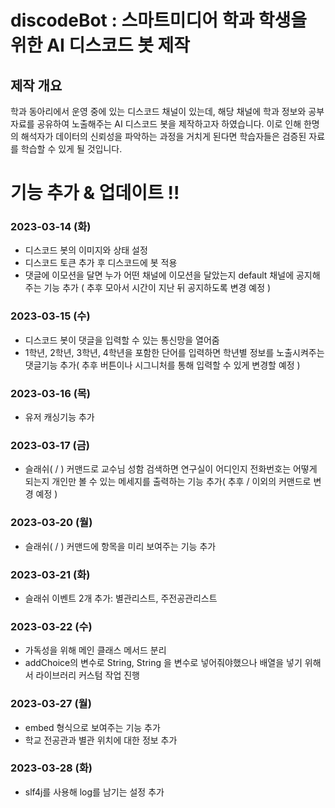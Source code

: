 # discodeBot : 스마트미디어 학과 학생을 위한 AI 디스코드 봇 제작

## 제작 개요
학과 동아리에서 운영 중에 있는 디스코드 채널이 있는데, 해당 채널에 학과 정보와 공부 자료를 공유하여 노출해주는 AI 디스코드 봇을 제작하고자 하였습니다.
이로 인해 한명의 해석자가 데이터의 신뢰성을 파악하는 과정을 거치게 된다면 학습자들은 검증된 자료를 학습할 수 있게 될 것입니다.

# 기능 추가 & 업데이트 !!
### 2023-03-14 (화)
- 디스코드 봇의 이미지와 상태 설정
- 디스코드 토큰 추가 후 디스코드에 봇 적용
- 댓글에 이모션을 달면 누가 어떤 채널에 이모션을 달았는지 default 채널에 공지해주는 기능 추가 ( 추후 모아서 시간이 지난 뒤 공지하도록 변경 예정 )

### 2023-03-15 (수)
- 디스코드 봇이 댓글을 입력할 수 있는 통신망을 열어줌
- 1학년, 2학년, 3학년, 4학년을 포함한 단어를 입력하면 학년별 정보를 노출시켜주는 댓글기능 추가( 추후 버튼이나 시그니처를 통해 입력할 수 있게 변경할 예정 )

### 2023-03-16 (목)
- 유저 캐싱기능 추가

### 2023-03-17 (금)
- 슬래쉬( / ) 커맨드로 교수님 성함 검색하면 연구실이 어디인지 전화번호는 어떻게 되는지 개인만 볼 수 있는 메세지를 출력하는 기능 추가( 추후 / 이외의 커맨드로 변경 예정 )

### 2023-03-20 (월)
- 슬래쉬( / ) 커맨드에 항목을 미리 보여주는 기능 추가

### 2023-03-21 (화)
- 슬래쉬 이벤트 2개 추가: 별관리스트, 주전공관리스트

### 2023-03-22 (수)
- 가독성을 위해 메인 클래스 메서드 분리
- addChoice의 변수로 String, String 을 변수로 넣어줘야했으나 배열을 넣기 위해서 라이브러리 커스텀 작업 진행

### 2023-03-27 (월)
- embed 형식으로 보여주는 기능 추가
- 학교 전공관과 별관 위치에 대한 정보 추가

### 2023-03-28 (화)
- slf4j를 사용해 log를 남기는 설정 추가
